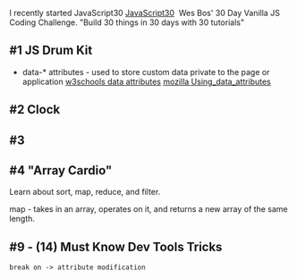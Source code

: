 <span class="hl">I recently started JavaScript30 <a href="https://javascript30.com/">JavaScript30</a>  Wes Bos' 30</span> Day Vanilla <span class="hl">JS</span> Coding Challenge. "<span class="hl">Build 30 things in 30 days with 30 tutorials"</span>
<h2>#1 JS Drum Kit</h2>
<ul>
 	<li>data-* attributes - used to store custom data private to the page or application
<a href="http://www.w3schools.com/tags/att_global_data.asp" target="_blank" rel="noopener noreferrer">w3schools data attributes</a>
<a href="https://developer.mozilla.org/en-US/docs/Web/Guide/HTML/Using_data_attributes">mozilla Using_data_attributes</a></li>
</ul>
<h2>#2 Clock</h2>

## #3
## #4 "Array Cardio"
Learn about sort, map, reduce, and filter.

map - takes in an array, operates on it, and returns a new array of the same length.

## #9 - (14) Must Know Dev Tools Tricks

`break on -> attribute modification`